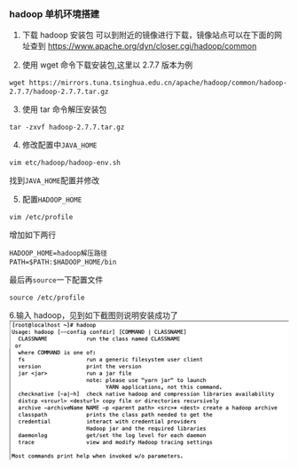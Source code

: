 ### hadoop 单机环境搭建

1. 下载 hadoop 安装包
   可以到附近的镜像进行下载，镜像站点可以在下面的网址查到
   https://www.apache.org/dyn/closer.cgi/hadoop/common

2. 使用 wget 命令下载安装包,这里以 2.7.7 版本为例

```
wget https://mirrors.tuna.tsinghua.edu.cn/apache/hadoop/common/hadoop-2.7.7/hadoop-2.7.7.tar.gz
```

3. 使用 tar 命令解压安装包

```
tar -zxvf hadoop-2.7.7.tar.gz
```

4. 修改配置中`JAVA_HOME`

```
vim etc/hadoop/hadoop-env.sh
```

找到`JAVA_HOME`配置并修改

5. 配置`HADOOP_HOME`

```
vim /etc/profile
```

增加如下两行

```
HADOOP_HOME=hadoop解压路径
PATH=$PATH:$HADOOP_HOME/bin
```

最后再`source`一下配置文件

```
source /etc/profile
```

6.输入 hadoop，见到如下截图则说明安装成功了
![成功截图](../img/hadoop/hadoop_success.png)
